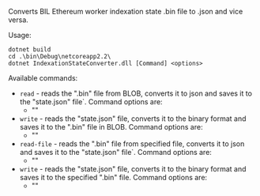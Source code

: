 Converts BIL Ethereum worker indexation state .bin file to .json and vice versa.

Usage:

```
dotnet build
cd .\bin\Debug\netcoreapp2.2\ 
dotnet IndexationStateConverter.dll [Command] <options>
```

Available commands:

- ```read``` - reads the ".bin" file from BLOB, converts it to json and saves it to the "state.json" file`. Command options are:
  - "<EthereumJobAzureStorageConnectionString>"
- ```write``` - reads the "state.json" file, converts it to the binary format and saves it to the ".bin" file in BLOB. Command options are:
  - "<EthereumJobAzureStorageConnectionString>"
- ```read-file``` - reads the ".bin" file from specified file, converts it to json and saves it to the "state.json" file`. Command options are:
  - "<binFilePath>"
- ```write``` - reads the "state.json" file, converts it to the binary format and saves it to the specified ".bin" file. Command options are:
  - "<binFilePath>"